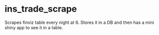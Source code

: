 # ins_trade_scrape
Scrapes finviz table every night at 6. Stores it in a DB and then has a mini shiny app to see it in a table.

